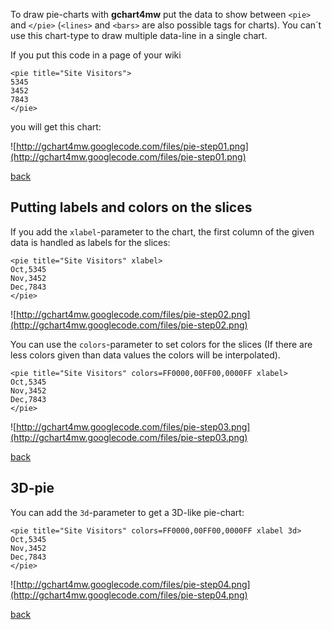 To draw pie-charts with **gchart4mw** put the data to show between `<pie>` and `</pie>` (`<lines>` and `<bars>` are also possible tags for charts). You can´t use this chart-type to draw multiple data-line in a single chart.

If you put this code in a page of your wiki

```
<pie title="Site Visitors">
5345
3452
7843
</pie>
```

you will get this chart:

![http://gchart4mw.googlecode.com/files/pie-step01.png](http://gchart4mw.googlecode.com/files/pie-step01.png)

[back](OnlineDocumentation.md)

## Putting labels and colors on the slices ##

If you add the `xlabel`-parameter to the chart, the first column of the given data is handled as labels for the slices:

```
<pie title="Site Visitors" xlabel>
Oct,5345
Nov,3452
Dec,7843
</pie>
```

![http://gchart4mw.googlecode.com/files/pie-step02.png](http://gchart4mw.googlecode.com/files/pie-step02.png)

You can use the `colors`-parameter to set colors for the slices (If there are less colors given than data values the colors will be interpolated).

```
<pie title="Site Visitors" colors=FF0000,00FF00,0000FF xlabel>
Oct,5345
Nov,3452
Dec,7843
</pie>
```

![http://gchart4mw.googlecode.com/files/pie-step03.png](http://gchart4mw.googlecode.com/files/pie-step03.png)

[back](OnlineDocumentation.md)

## 3D-pie ##

You can add the `3d`-parameter to get a 3D-like pie-chart:

```
<pie title="Site Visitors" colors=FF0000,00FF00,0000FF xlabel 3d>
Oct,5345
Nov,3452
Dec,7843
</pie>
```

![http://gchart4mw.googlecode.com/files/pie-step04.png](http://gchart4mw.googlecode.com/files/pie-step04.png)

[back](OnlineDocumentation.md)